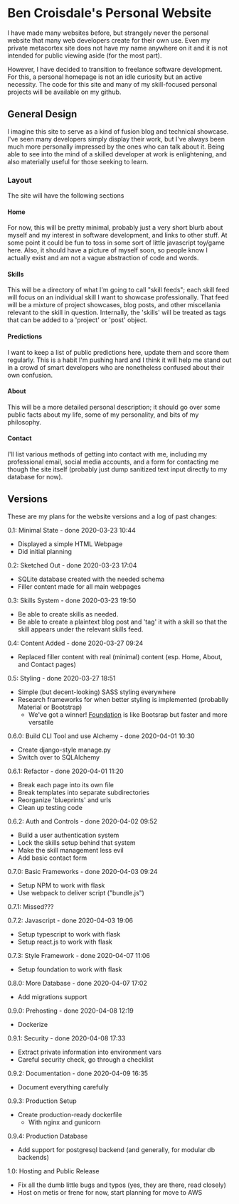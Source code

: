 Ben Croisdale's Personal Website
================================

I have made many websites before, but strangely never the personal website that many web developers
create for their own use. Even my private metacortex site does not have my name anywhere on it and
it is not intended for public viewing aside (for the most part).

However, I have decided to transition to freelance software development. For this, a personal
homepage is not an idle curiosity but an active necessity. The code for this site and many of my
skill-focused personal projects will be available on my github.

General Design
--------------

I imagine this site to serve as a kind of fusion blog and technical showcase. I've seen many
developers simply display their work, but I've always been much more personally impressed by the
ones who can talk about it. Being able to see into the mind of a skilled developer at work is
enlightening, and also materially useful for those seeking to learn.

### Layout

The site will have the following sections

#### Home
For now, this will be pretty minimal, probably just a very short blurb about myself and my interest
in software development, and links to other stuff. At some point it could be fun to toss in some
sort of little javascript toy/game here. Also, it should have a picture of myself soon, so people
know I actually exist and am not a vague abstraction of code and words.

#### Skills
This will be a directory of what I'm going to call "skill feeds"; each skill feed will focus on an
individual skill I want to showcase professionally. That feed will be a mixture of project
showcases, blog posts, and other miscellania relevant to the skill in question. Internally, the
'skills' will be treated as tags that can be added to a 'project' or 'post' object.

#### Predictions
I want to keep a list of public predictions here, update them and score them regularly. This is a
habit I'm pushing hard and I think it will help me stand out in a crowd of smart developers who are
nonetheless confused about their own confusion.

#### About
This will be a more detailed personal description; it should go over some public facts about my
life, some of my personality, and bits of my philosophy.

#### Contact
I'll list various methods of getting into contact with me, including my professional email, social
media accounts, and a form for contacting me though the site itself (probably just dump sanitized
text input directly to my database for now).

Versions
--------

These are my plans for the website versions and a log of past changes:

0.1: Minimal State - done 2020-03-23 10:44

  + Displayed a simple HTML Webpage
  + Did initial planning

0.2: Sketched Out - done 2020-03-23 17:04

  + SQLite database created with the needed schema
  + Filler content made for all main webpages

0.3: Skills System - done 2020-03-23 19:50

  + Be able to create skills as needed.
  + Be able to create a plaintext blog post and 'tag' it with a skill so that the skill appears
    under the relevant skills feed.

0.4: Content Added - done 2020-03-27 09:24

  + Replaced filler content with real (minimal) content (esp. Home, About, and Contact pages)

0.5: Styling - done 2020-03-27 18:51

  + Simple (but decent-looking) SASS styling everywhere
  + Research frameworks for when better styling is implemented (probablly Material or Bootstrap)
    + We've got a winner! [Foundation](https://get.foundation/) is like Bootsrap but faster and more
      versatile

0.6.0: Build CLI Tool and use Alchemy - done 2020-04-01 10:30

  + Create django-style manage.py
  + Switch over to SQLAlchemy

0.6.1: Refactor - done 2020-04-01 11:20

  + Break each page into its own file
  + Break templates into separate subdirectories
  + Reorganize 'blueprints' and urls
  + Clean up testing code

0.6.2: Auth and Controls - done 2020-04-02 09:52

  + Build a user authentication system
  + Lock the skills setup behind that system
  + Make the skill management less evil
  + Add basic contact form

0.7.0: Basic Frameworks - done 2020-04-03 09:24

  + Setup NPM to work with flask
  + Use webpack to deliver script ("bundle.js")

0.7.1: Missed???

0.7.2: Javascript - done 2020-04-03 19:06

  + Setup typescript to work with flask
  + Setup react.js to work with flask

0.7.3: Style Framework - done 2020-04-07 11:06

  + Setup foundation to work with flask

0.8.0: More Database - done 2020-04-07 17:02

  + Add migrations support

0.9.0: Prehosting - done 2020-04-08 12:19

  + Dockerize

0.9.1: Security - done 2020-04-08 17:33

  + Extract private information into environment vars
  + Careful security check, go through a checklist

0.9.2: Documentation - done 2020-04-09 16:35

  + Document everything carefully

0.9.3: Production Setup

  + Create production-ready dockerfile
    + With nginx and gunicorn

0.9.4: Production Database
  + Add support for postgresql backend (and generally, for modular db backends)

1.0: Hosting and Public Release

  + Fix all the dumb little bugs and typos (yes, they are there, read closely)
  + Host on metis or frene for now, start planning for move to AWS
